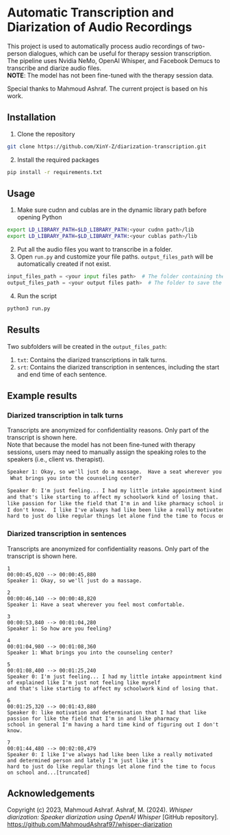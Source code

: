 # Automatic Transcription and Diarization of Audio Recordings
This project is used to automatically process audio recordings of two-person dialogues, which can be useful for 
therapy session transcription. The pipeline uses Nvidia NeMo, OpenAI Whisper, and Facebook Demucs to transcribe and 
diarize audio files.  
**NOTE**: The model has not been fine-tuned with the therapy session data.  

Special thanks to Mahmoud Ashraf. The current project is based on his work.

## Installation
1. Clone the repository
```bash
git clone https://github.com/XinY-Z/diarization-transcription.git
```
2. Install the required packages
```bash
pip install -r requirements.txt
```

## Usage
1. Make sure cudnn and cublas are in the dynamic library path before opening Python
```bash
export LD_LIBRARY_PATH=$LD_LIBRARY_PATH:<your cudnn path>/lib
export LD_LIBRARY_PATH=$LD_LIBRARY_PATH:<your cublas path>/lib
```
2. Put all the audio files you want to transcribe in a folder.
3. Open `run.py` and customize your file paths. `output_files_path` will be automatically created if not exist.
```python
input_files_path = <your input files path>  # The folder containing the audio files
output_files_path = <your output files path>  # The folder to save the diarized transcription
```
4. Run the script
```bash
python3 run.py
```

## Results
Two subfolders will be created in the `output_files_path`:
1. `txt`: Contains the diarized transcriptions in talk turns.
2. `srt`: Contains the diarized transcription in sentences, including the start and end time of each sentence.

## Example results
### Diarized transcription in talk turns
Transcripts are anonymized for confidentiality reasons. Only part of the transcript is shown here.  
Note that because the model has not been fine-tuned with therapy sessions, users may need to manually assign the speaking
roles to the speakers (i.e., client vs. therapist).
```txt
Speaker 1: Okay, so we'll just do a massage.  Have a seat wherever you feel most comfortable.  So how are you feeling? 
 What brings you into the counseling center?  

Speaker 0: I'm just feeling... I had my little intake appointment kind of explained like I'm just not feeling like myself 
and that's like starting to affect my schoolwork kind of losing that.  like motivation and determination that I had that 
like passion for like the field that I'm in and like pharmacy school in general I'm having a hard time kind of figuring out 
I don't know.  I like I've always had like been like a really motivated and determined person and lately I'm just like it's 
hard to just do like regular things let alone find the time to focus on school and...[truncated]
```

### Diarized transcription in sentences
Transcripts are anonymized for confidentiality reasons. Only part of the transcript is shown here.
```srt
1
00:00:45,020 --> 00:00:45,880
Speaker 1: Okay, so we'll just do a massage.

2
00:00:46,140 --> 00:00:48,820
Speaker 1: Have a seat wherever you feel most comfortable.

3
00:00:53,840 --> 00:01:04,280
Speaker 1: So how are you feeling?

4
00:01:04,980 --> 00:01:08,360
Speaker 1: What brings you into the counseling center?

5
00:01:08,400 --> 00:01:25,240
Speaker 0: I'm just feeling... I had my little intake appointment kind of explained like I'm just not feeling like myself 
and that's like starting to affect my schoolwork kind of losing that.

6
00:01:25,320 --> 00:01:43,880
Speaker 0: like motivation and determination that I had that like passion for like the field that I'm in and like pharmacy 
school in general I'm having a hard time kind of figuring out I don't know.

7
00:01:44,480 --> 00:02:08,479
Speaker 0: I like I've always had like been like a really motivated and determined person and lately I'm just like it's 
hard to just do like regular things let alone find the time to focus on school and...[truncated]
```

## Acknowledgements
Copyright (c) 2023, Mahmoud Ashraf. 
Ashraf, M. (2024). _Whisper diarization: Speaker diarization using OpenAI Whisper_ [GitHub repository]. 
https://github.com/MahmoudAshraf97/whisper-diarization
